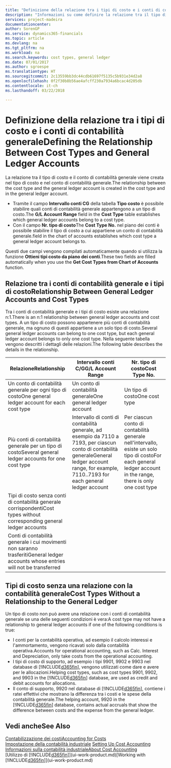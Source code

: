 ```yaml
---
title: "Definizione della relazione tra i tipi di costo e i conti di contabilità generale | Microsoft Docs"
description: "Informazioni su come definire la relazione tra il tipo di costo e il conto di contabilità generale."
services: project-madeira
documentationcenter: 
author: SorenGP
ms.service: dynamics365-financials
ms.topic: article
ms.devlang: na
ms.tgt_pltfrm: na
ms.workload: na
ms.search.keywords: cost types, general ledger
ms.date: 07/01/2017
ms.author: sgroespe
ms.translationtype: HT
ms.sourcegitcommit: 2c13559bb3dc44cdb61697f5135c5b931e34d2a8
ms.openlocfilehash: 0f2f30b8b56ae4afcff230a7934a6bcac4d205db
ms.contentlocale: it-ch
ms.lasthandoff: 03/22/2018

---
```

# <a name="defining-the-relationship-between-cost-types-and-general-ledger-accounts"></a><span data-ttu-id="6c137-103">Definizione della relazione tra i tipi di costo e i conti di contabilità generale</span><span class="sxs-lookup"><span data-stu-id="6c137-103">Defining the Relationship Between Cost Types and General Ledger Accounts</span></span>
<span data-ttu-id="6c137-104">La relazione tra il tipo di costo e il conto di contabilità generale viene creata nel tipo di costo e nel conto di contabilità generale.</span><span class="sxs-lookup"><span data-stu-id="6c137-104">The relationship between the cost type and the general ledger account is created in the cost type and in the general ledger account.</span></span>  

* <span data-ttu-id="6c137-105">Tramite il campo **Intervallo conti CG** della tabella **Tipo costo** è possibile stabilire quali conti di contabilità generale appartengono a un tipo di costo.</span><span class="sxs-lookup"><span data-stu-id="6c137-105">The **G/L Account Range** field in the **Cost Type** table establishes which general ledger accounts belong to a cost type.</span></span>  
* <span data-ttu-id="6c137-106">Con il campo **Nr. tipo di costo**</span><span class="sxs-lookup"><span data-stu-id="6c137-106">The **Cost Type No.**</span></span> <span data-ttu-id="6c137-107">nel piano dei conti è possibile stabilire il tipo di costo a cui appartiene un conto di contabilità generale.</span><span class="sxs-lookup"><span data-stu-id="6c137-107">field in the chart of accounts establishes which cost type a general ledger account belongs to.</span></span>  

<span data-ttu-id="6c137-108">Questi due campi vengono compilati automaticamente quando si utilizza la funzione **Ottieni tipi costo da piano dei conti**.</span><span class="sxs-lookup"><span data-stu-id="6c137-108">These two fields are filled automatically when you use the **Get Cost Types from Chart of Accounts** function.</span></span>  

## <a name="relationship-between-general-ledger-accounts-and-cost-types"></a><span data-ttu-id="6c137-109">Relazione tra i conti di contabilità generale e i tipi di costo</span><span class="sxs-lookup"><span data-stu-id="6c137-109">Relationship Between General Ledger Accounts and Cost Types</span></span>  
<span data-ttu-id="6c137-110">Tra i conti di contabilità generale e i tipi di costo esiste una relazione n:1.</span><span class="sxs-lookup"><span data-stu-id="6c137-110">There is an n:1 relationship between general ledger accounts and cost types.</span></span> <span data-ttu-id="6c137-111">A un tipo di costo possono appartenere più conti di contabilità generale, ma ognuno di questi appartiene a un solo tipo di costo.</span><span class="sxs-lookup"><span data-stu-id="6c137-111">Several general ledger accounts can belong to one cost type, but each general ledger account belongs to only one cost type.</span></span> <span data-ttu-id="6c137-112">Nella seguente tabella vengono descritti i dettagli delle relazioni.</span><span class="sxs-lookup"><span data-stu-id="6c137-112">The following table describes the details in the relationship.</span></span>  

|<span data-ttu-id="6c137-113">Relazione</span><span class="sxs-lookup"><span data-stu-id="6c137-113">Relationship</span></span>|<span data-ttu-id="6c137-114">**Intervallo conti C/G**</span><span class="sxs-lookup"><span data-stu-id="6c137-114">**G/L Account Range**</span></span>|<span data-ttu-id="6c137-115">**Nr. tipo di costo**</span><span class="sxs-lookup"><span data-stu-id="6c137-115">**Cost Type No.**</span></span>|  
|------------------|------------------------------------------------|-------------------------------------------|  
|<span data-ttu-id="6c137-116">Un conto di contabilità generale per ogni tipo di costo</span><span class="sxs-lookup"><span data-stu-id="6c137-116">One general ledger account for each cost type</span></span>|<span data-ttu-id="6c137-117">Un conto di contabilità generale</span><span class="sxs-lookup"><span data-stu-id="6c137-117">One general ledger account</span></span>|<span data-ttu-id="6c137-118">Un tipo di costo</span><span class="sxs-lookup"><span data-stu-id="6c137-118">One cost type</span></span>|  
|<span data-ttu-id="6c137-119">Più conti di contabilità generale per un tipo di costo</span><span class="sxs-lookup"><span data-stu-id="6c137-119">Several general ledger accounts for one cost type</span></span>|<span data-ttu-id="6c137-120">Intervallo di conti di contabilità generale, ad esempio da 7110 a 7193, per ciascun conto di contabilità generale</span><span class="sxs-lookup"><span data-stu-id="6c137-120">General ledger account range, for example, 7110..7193 for each general ledger account</span></span>|<span data-ttu-id="6c137-121">Per ciascun conto di contabilità generale nell'intervallo, esiste un solo tipo di costo</span><span class="sxs-lookup"><span data-stu-id="6c137-121">For each general ledger account in the range, there is only one cost type</span></span>|  
|<span data-ttu-id="6c137-122">Tipi di costo senza conti di contabilità generale corrispondenti</span><span class="sxs-lookup"><span data-stu-id="6c137-122">Cost types without corresponding general ledger accounts</span></span>|<Empty>||  
|<span data-ttu-id="6c137-123">Conti di contabilità generale i cui movimenti non saranno trasferiti</span><span class="sxs-lookup"><span data-stu-id="6c137-123">General ledger accounts whose entries will not be transferred</span></span>||<Empty>|  

## <a name="cost-types-without-a-relationship-to-the-general-ledger"></a><span data-ttu-id="6c137-124">Tipi di costo senza una relazione con la contabilità generale</span><span class="sxs-lookup"><span data-stu-id="6c137-124">Cost Types Without a Relationship to the General Ledger</span></span>  
<span data-ttu-id="6c137-125">Un tipo di costo non può avere una relazione con i conti di contabilità generale se una delle seguenti condizioni è vera:</span><span class="sxs-lookup"><span data-stu-id="6c137-125">A cost type may not have a relationship to general ledger accounts if one of the following conditions is true:</span></span>  

* <span data-ttu-id="6c137-126">I conti per la contabilità operativa, ad esempio il calcolo interessi e l'ammortamento, vengono ricavati solo dalla contabilità operativa.</span><span class="sxs-lookup"><span data-stu-id="6c137-126">Accounts for operational accounting, such as Calc. Interest and Depreciation, only take costs from the operational accounting.</span></span>  
* <span data-ttu-id="6c137-127">I tipi di costo di supporto, ad esempio i tipi 9901, 9902 e 9903 nel database di [!INCLUDE[d365fin](includes/d365fin_md.md)], vengono utilizzati come dare e avere per le allocazioni.</span><span class="sxs-lookup"><span data-stu-id="6c137-127">Helping cost types, such as cost types 9901, 9902, and 9903 in the [!INCLUDE[d365fin](includes/d365fin_md.md)] database, are used as credit and debit accounts for allocations.</span></span>  
* <span data-ttu-id="6c137-128">Il conto di supporto, 9920 nel database di [!INCLUDE[d365fin](includes/d365fin_md.md)], contiene i ratei effettivi che mostrano la differenza tra i costi e le spese della contabilità generale.</span><span class="sxs-lookup"><span data-stu-id="6c137-128">The helping account, 9920 in the [!INCLUDE[d365fin](includes/d365fin_md.md)] database, contains actual accruals that show the difference between costs and the expense from the general ledger.</span></span>  

## <a name="see-also"></a><span data-ttu-id="6c137-129">Vedi anche</span><span class="sxs-lookup"><span data-stu-id="6c137-129">See Also</span></span>  
[<span data-ttu-id="6c137-130">Contabilizzazione dei costi</span><span class="sxs-lookup"><span data-stu-id="6c137-130">Accounting for Costs</span></span>](finance-manage-cost-accounting.md)  
<span data-ttu-id="6c137-131">[Impostazione della contabilità industriale](finance-set-up-cost-accounting.md) </span><span class="sxs-lookup"><span data-stu-id="6c137-131">[Setting Up Cost Accounting](finance-set-up-cost-accounting.md) </span></span>  
[<span data-ttu-id="6c137-132">Informazioni sulla contabilità industriale</span><span class="sxs-lookup"><span data-stu-id="6c137-132">About Cost Accounting</span></span>](finance-about-cost-accounting.md)  
<span data-ttu-id="6c137-133">[Utilizzo di [!INCLUDE[d365fin](includes/d365fin_md.md)]](ui-work-product.md)</span><span class="sxs-lookup"><span data-stu-id="6c137-133">[Working with [!INCLUDE[d365fin](includes/d365fin_md.md)]](ui-work-product.md)</span></span>

